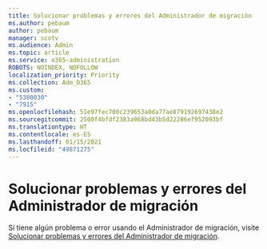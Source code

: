 ```yaml
---
title: Solucionar problemas y errores del Administrador de migración
ms.author: pebaum
author: pebaum
manager: scotv
ms.audience: Admin
ms.topic: article
ms.service: o365-administration
ROBOTS: NOINDEX, NOFOLLOW
localization_priority: Priority
ms.collection: Adm_O365
ms.custom:
- "5300030"
- "7915"
ms.openlocfilehash: 51e97fec700c239653a0da77ae879192697438e2
ms.sourcegitcommit: 2500f4bfdf2383a968bd43b5d22286ef952093bf
ms.translationtype: HT
ms.contentlocale: es-ES
ms.lasthandoff: 01/15/2021
ms.locfileid: "49871275"
---
```

# <a name="troubleshoot-migration-manager-issues-and-errors"></a>Solucionar problemas y errores del Administrador de migración

Si tiene algún problema o error usando el Administrador de migración, visite [Solucionar problemas y errores del Administrador de migración](https://docs.microsoft.com/sharepointmigration/mm-troubleshoot).
